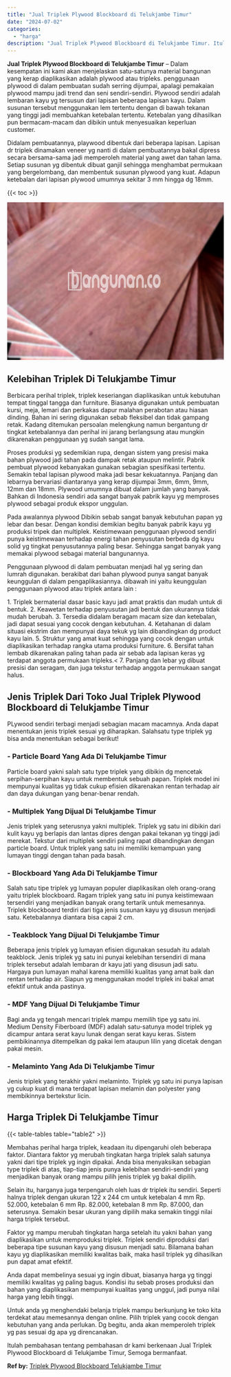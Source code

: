 ```yaml
---
title: "Jual Triplek Plywood Blockboard di Telukjambe Timur"
date: "2024-07-02"
categories: 
  - "harga"
description: "Jual Triplek Plywood Blockboard di Telukjambe Timur. Itulah pembahasan tentang pembahasan dr kami berkenaan Jual Triplek Plywood Blockboard di Telukjambe Tim..."
---
```


**Jual Triplek Plywood Blockboard di Telukjambe Timur** – Dalam kesempatan ini kami akan menjelaskan satu-satunya material bangunan yang kerap diaplikasikan adalah plywood atau tripleks. penggunaan plywood di dalam pembuatan sudah serring dijumpai, apalagi pemakaian plywood mampu jadi trend dan seni sendiri-sendiri. Plywood sendiri adalah lembaran kayu yg tersusun dari lapisan beberapa lapisan kayu. Dalam susunan tersebut menggunakan lem tertentu dengan di bawah tekanan yang tinggi jadi membuahkan ketebalan tertentu. Ketebalan yang dihasilkan pun bermacam-macam dan dibikin untuk menyesuaikan keperluan customer.

Didalam pembuatannya, playwood dibentuk dari beberapa lapisan. Lapisan dr triplek dinamakan veneer yg nanti di dalam pembuatannya bakal dipress secara bersama-sama jadi memperoleh material yang awet dan tahan lama. Setiap susunan yg dibentuk dibuat ganjil sehingga menghambat permukaan yang bergelombang, dan membentuk susunan plywood yang kuat. Adapun ketebalan dari lapisan plywood umumnya sekitar 3 mm hingga dg 18mm.

{{< toc >}}

![Jual Triplek Plywood Blockboard di Telukjambe Timur](/images/jual-triplek-murah-05.png)

## Kelebihan Triplek Di Telukjambe Timur

Berbicara perihal triplek, triplek keseriangan diaplikasikan untuk kebutuhan tempat tinggal tangga dan furniture. Biasanya digunakan untuk pembuatan kursi, meja, lemari dan perkakas dapur malahan perabotan atau hiasan dinding. Bahan ini sering digunakan sebab fleksibel dan tidak gampang retak. Kadang ditemukan persoalan melengkung namun bergantung dr tingkat ketebalannya dan perihal ini jarang berlangsung atau mungkin dikarenakan penggunaan yg sudah sangat lama.

Proses produksi yg sedemikian rupa, dengan sistem yang presisi maka bahan plywood jadi tahan pada dampak retak ataupun melintir. Pabrik pembuat plywood kebanyakan gunakan sebagian spesifikasi tertentu. Semakin tebal lapisan plywood maka jadi besar kekuatannya. Panjang dan lebarnya bervariasi diantaranya yang kerap dijumpai 3mm, 6mm, 9mm, 12mm dan 18mm. Plywood umumnya dibuat dalam jumlah yang banyak. Bahkan di Indonesia sendiri ada sangat banyak pabrik kayu yg memproses plywood sebagai produk ekspor unggulan.

Pada awalannya plywood Dibikin sebab sangat banyak kebutuhan papan yg lebar dan besar. Dengan kondisi demikian begitu banyak pabrik kayu yg produksi tripek dan multiplek. Keistimewaan penggunaan plywood sendiri punya keistimewaan terhadap energi tahan penyusutan berbeda dg kayu solid yg tingkat penyusutannya paling besar. Sehingga sangat banyak yang memakai plywood sebagai material bangunannya.

Penggunaan plywood di dalam pembuatan menjadi hal yg sering dan lumrah digunakan. berakibat dari bahan plywood punya sangat banyak keunggulan di dalam pengaplikasiannya. dibawah ini yaitu keunggulan penggunaan plywood atau triplek antara lain :

1\. Triplek bermaterial dasar basic kayu jadi amat praktis dan mudah untuk di bentuk. 2. Keawetan terhadap penyusutan jadi bentuk dan ukurannya tidak mudah berubah. 3. Tersedia didalam beragam macam size dan ketebalan, jadi dapat sesuai yang cocok dengan kebutuhan. 4. Ketahanan di dalam situasi ekstrim dan mempunyai daya tekuk yg lain dibandingkan dg product kayu lain. 5. Struktur yang amat kuat sehingga yang cocok dengan untuk diaplikasikan terhadap rangka utama produksi furniture. 6. Bersifat tahan lembab dikarenakan paling tahan pada air sebab ada lapisan keras yg terdapat anggota permukaan tripleks.< 7. Panjang dan lebar yg dibuat presisi dan seragam, dan juga tekstur terhadap anggota permukaan sangat halus.

## Jenis Triplek Dari Toko Jual Triplek Plywood Blockboard di Telukjambe Timur

PLywood sendiri terbagi menjadi sebagian macam macamnya. Anda dapat menentukan jenis triplek sesuai yg diharapkan. Salahsatu type triplek yg bisa anda menentukan sebagai berikut!

### \- Particle Board Yang Ada Di Telukjambe Timur

Particle board yakni salah satu type triplek yang dibikin dg mencetak serpihan-serpihan kayu untuk membentuk sebuah papan. Triplek model ini mempunyai kualitas yg tidak cukup efisien dikarenakan rentan terhadap air dan daya dukungan yang benar-benar rendah.

### \- Multiplek Yang Dijual Di Telukjambe Timur

Jenis triplek yang seterusnya yakni multiplek. Triplek yg satu ini dibikin dari kulit kayu yg berlapis dan lantas dipres dengan pakai tekanan yg tinggi jadi merekat. Tekstur dari multiplek sendiri paling rapat dibandingkan dengan particle board. Untuk triplek yang satu ini memiliki kemampuan yang lumayan tinggi dengan tahan pada basah.

### \- Blockboard Yang Ada Di Telukjambe Timur

Salah satu tipe triplek yg lumayan populer diaplikasikan oleh orang-orang yaitu triplek blockboard. Ragam triplek yang satu ini punya keistimewaan tersendiri yang menjadikan banyak orang tertarik untuk memesannya. Triplek blockboard terdiri dari tiga jenis susunan kayu yg disusun menjadi satu. Ketebalannya diantara bisa capai 2 cm.

### \- Teakblock Yang Dijual Di Telukjambe Timur

Beberapa jenis triplek yg lumayan efisien digunakan sesudah itu adalah teakblock. Jenis triplek yg satu ini punyai kelebihan tersendiri di mana triplek tersebut adalah lembaran dr kayu jati yang disusun jadi satu. Hargaya pun lumayan mahal karena memiliki kualitas yang amat baik dan rentan terhadap air. Siapun yg menggunakan model triplek ini bakal amat efektif untuk anda pastinya.

### \- MDF Yang Dijual Di Telukjambe Timur

Bagi anda yg tengah mencari triplek mampu memilih tipe yg satu ini. Medium Density Fiberboard (MDF) adalah satu-satunya model triplek yg dicampur antara serat kayu lunak dengan serat kayu keras. Sistem pembikinannya ditempelkan dg pakai lem ataupun lilin yang dicetak dengan pakai mesin.

### \- Melaminto Yang Ada Di Telukjambe Timur

Jenis triplek yang terakhir yakni melaminto. Triplek yg satu ini punya lapisan yg cukup kuat di mana terdapat lapisan melamin dan polyester yang membikinnya bertekstur licin.

## Harga Triplek Di Telukjambe Timur

{{< table-tables table="table2" >}}

Membahas perihal harga triplek, keadaan itu dipengaruhi oleh beberapa faktor. Diantara faktor yg merubah tingkatan harga triplek salah satunya yakni dari tipe triplek yg ingin dipakai. Anda bisa menyaksikan sebagian type triplek di atas, tiap-tiap jenis punya kelebihan sendiri-sendiri yang menjadikan banyak orang mampu pilih jenis triplek yg bakal dipilih.

Selain itu, harganya juga terpengaruh oleh luas dr triplek itu sendiri. Seperti halnya triplek dengan ukuran 122 x 244 cm untuk ketebalan 4 mm Rp. 52.000, ketebalan 6 mm Rp. 82.000, ketebalan 8 mm Rp. 87.000, dan seterusnya. Semakin besar ukuran yang dipilih maka semakin tinggi nilai harga triplek tersebut.

Faktor yg mampu merubah tingkatan harga setelah itu yakni bahan yang diaplikasikan untuk memproduksi triplek. Triplek sendiri diproduksi dari beberapa tipe susunan kayu yang disusun menjadi satu. Bilamana bahan kayu yg diaplikasikan memiliki kwalitas baik, maka hasil triplek yg dihasilkan pun dapat amat efektif.

Anda dapat membelinya sesuai yg ingin dibuat, biasanya harga yg tinggi memiliki kwalitas yg paling bagus. Kondisi itu sebab proses produksi dan bahan yang diaplikasikan mempunyai kualitas yang unggul, jadi punya nilai harga yang lebih tinggi.

Untuk anda yg menghendaki belanja triplek mampu berkunjung ke toko kita terdekat atau memesannya dengan online. Pilih triplek yang cocok dengan kebutuhan yang anda perlukan. Dg begitu, anda akan memperoleh triplek yg pas sesuai dg apa yg direncanakan.

Itulah pembahasan tentang pembahasan dr kami berkenaan Jual Triplek Plywood Blockboard di Telukjambe Timur, Semoga bermanfaat.

**Ref by:** [Triplek Plywood Blockboard Telukjambe Timur](https://id.wikipedia.org/wiki/Triplek)
